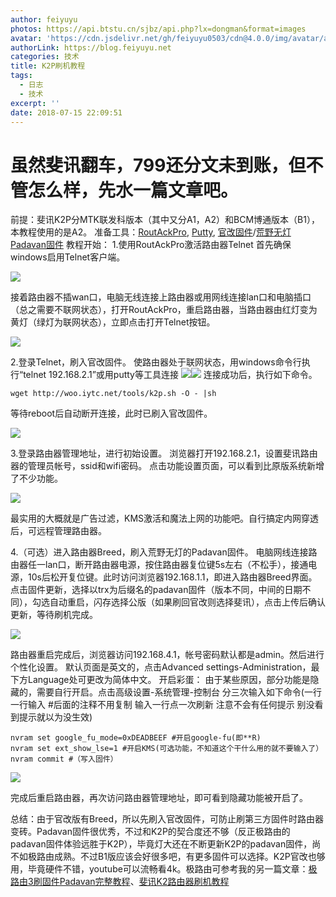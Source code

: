 ```yaml
---
author: feiyuyu
photos: https://api.btstu.cn/sjbz/api.php?lx=dongman&format=images
avatar: 'https://cdn.jsdelivr.net/gh/feiyuyu0503/cdn@4.0.0/img/avatar/avater.jpg'
authorLink: https://blog.feiyuyu.net
categories: 技术
title: K2P刷机教程
tags:
  - 日志
  - 技术
excerpt: ''
date: 2018-07-15 22:09:51
---
```


虽然斐讯翻车，799还分文未到账，但不管怎么样，先水一篇文章吧。
================================

前提：斐讯K2P分MTK联发科版本（其中又分A1，A2）和BCM博通版本（B1），本教程使用的是A2。 准备工具：[RoutAckPro](http://www.right.com.cn/forum/forum.php?mod=attachment&aid=MTg4MjU3fDg5ZjdkZmE4fDE1MzE2NTQ2MDR8MHwyNjEwMjg%3D "RoutAckPro"), [Putty](https://www.chiark.greenend.org.uk/~sgtatham/putty/latest.html "Putty"), [官改固件](http://woo.iytc.net/vfm-admin/vfm-downloader.php?q=dXBsb2Fkcy9LMlBfTVRLL2sycF9tdGtfdjE2X2JyZWVkLnJhcg==&h=d2c1ebd50b444deb67b2b4418c30373c "官改固件")/[荒野无灯Padavan固件](http://p4davan.80x86.io/download/ "荒野无灯Padavan固件") 教程开始： 1.使用RoutAckPro激活路由器Telnet 首先确保windows启用Telnet客户端。

![](https://i.loli.net/2021/04/07/Sv234aGnsEHm8RM.png)

接着路由器不插wan口，电脑无线连接上路由器或用网线连接lan口和电脑插口（总之需要不联网状态），打开RoutAckPro，重启路由器，当路由器由红灯变为黄灯（绿灯为联网状态），立即点击打开Telnet按钮。

![](https://i.loli.net/2021/04/07/a1pXxoMSILdPvbD.png)

2.登录Telnet，刷入官改固件。 使路由器处于联网状态，用windows命令行执行“telnet 192.168.2.1”或用putty等工具连接 ![](https://i.loli.net/2021/04/07/ov5ZSCYPdf8tW9m.png)![](https://i.loli.net/2021/04/07/EeyPhcs1IzT65lj.png) 连接成功后，执行如下命令。

    wget http://woo.iytc.net/tools/k2p.sh -O - |sh
    

等待reboot后自动断开连接，此时已刷入官改固件。

![](https://i.loli.net/2021/04/07/vKOCmfNHW5cYtgd.png)

3.登录路由器管理地址，进行初始设置。 浏览器打开192.168.2.1，设置斐讯路由器的管理员帐号，ssid和wifi密码。 点击功能设置页面，可以看到比原版系统新增了不少功能。

![](https://i.loli.net/2021/04/07/1Pxu2wbmAQncOoR.png)

最实用的大概就是广告过滤，KMS激活和魔法上网的功能吧。自行搞定内网穿透后，可远程管理路由器。

4.（可选）进入路由器Breed，刷入荒野无灯的Padavan固件。 电脑网线连接路由器任一lan口，断开路由器电源，按住路由器复位键5s左右（不松手），接通电源，10s后松开复位键。此时访问浏览器192.168.1.1，即进入路由器Breed界面。 点击固件更新，选择以trx为后缀名的padavan固件（版本不同，中间的日期不同），勾选自动重启，闪存选择公版（如果刷回官改则选择斐讯），点击上传后确认更新，等待刷机完成。

![](https://i.loli.net/2021/04/07/GXZxoySdsLQNJzT.png)

路由器重启完成后，浏览器访问192.168.4.1，帐号密码默认都是admin。然后进行个性化设置。 默认页面是英文的，点击Advanced settings-Administration，最下方Language处可更改为简体中文。 开启彩蛋： 由于某些原因，部分功能是隐藏的，需要自行开启。点击高级设置-系统管理-控制台 分三次输入如下命令(一行一行输入 #后面的注释不用复制 输入一行点一次刷新 注意不会有任何提示 别没看到提示就以为没生效)

    nvram set google_fu_mode=0xDEADBEEF #开启google-fu(即**R)
    nvram set ext_show_lse=1 #开启KMS(可选功能，不知道这个干什么用的就不要输入了）
    nvram commit #（写入固件）
    

![](https://i.loli.net/2021/04/07/mko67ysxPGCE9Zg.png)

完成后重启路由器，再次访问路由器管理地址，即可看到隐藏功能被开启了。

总结：由于官改版有Breed，所以先刷入官改固件，可防止刷第三方固件时路由器变砖。Padavan固件很优秀，不过和K2P的契合度还不够（反正极路由的padavan固件体验远胜于K2P），毕竟灯大还在不断更新K2P的padavan固件，尚不如极路由成熟。不过B1版应该会好很多吧，有更多固件可以选择。K2P官改也够用，毕竟硬件不错，youtube可以流畅看4k。极路由可参考我的另一篇文章：[极路由3刷固件Padavan完整教程](http://www.feiyuyu.net/archives/1270 "极路由3刷固件Padavan完整教程")、[斐讯K2路由器刷机教程](http://www.feiyuyu.net/archives/1429 "斐讯K2路由器刷机教程")
